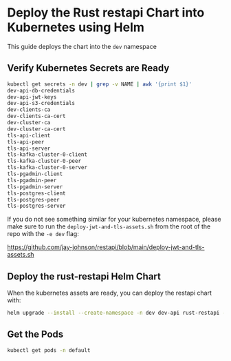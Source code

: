 # Deploy the Rust restapi Chart into Kubernetes using Helm

This guide deploys the chart into the ``dev`` namespace

## Verify Kubernetes Secrets are Ready

```bash
kubectl get secrets -n dev | grep -v NAME | awk '{print $1}'
dev-api-db-credentials
dev-api-jwt-keys
dev-api-s3-credentials
dev-clients-ca
dev-clients-ca-cert
dev-cluster-ca
dev-cluster-ca-cert
tls-api-client
tls-api-peer
tls-api-server
tls-kafka-cluster-0-client
tls-kafka-cluster-0-peer
tls-kafka-cluster-0-server
tls-pgadmin-client
tls-pgadmin-peer
tls-pgadmin-server
tls-postgres-client
tls-postgres-peer
tls-postgres-server
```

If you do not see something similar for your kubernetes namespace, please make sure to run the ``deploy-jwt-and-tls-assets.sh`` from the root of the repo with the ``-e dev`` flag:

https://github.com/jay-johnson/restapi/blob/main/deploy-jwt-and-tls-assets.sh

## Deploy the rust-restapi Helm Chart

When the kubernetes assets are ready, you can deploy the restapi chart with:

```bash
helm upgrade --install --create-namespace -n dev dev-api rust-restapi -f ./rust-restapi/values.yaml
```

## Get the Pods

```bash
kubectl get pods -n default
```
